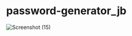 # password-generator_jb
![Screenshot (15)](https://github.com/jbranch6432/password-generator_jb/assets/130632256/8ad58da7-e17c-405c-9c6c-26c4e4c006d3)
